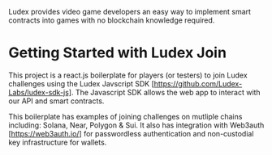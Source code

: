 Ludex provides video game developers an easy way to implement smart contracts into games with no blockchain knowledge required.

# Getting Started with Ludex Join

This project is a react.js boilerplate for players (or testers) to join Ludex challenges using the Ludex Javscript SDK [https://github.com/Ludex-Labs/ludex-sdk-js].
The Javascript SDK allows the web app to interact with our API and smart contracts.

This boilerplate has examples of joining challenges on mutliple chains including: Solana, Near, Polygon & Sui.
It also has integration with Web3auth [https://web3auth.io/] for passwordless authentication and non-custodial key infrastructure for wallets.
